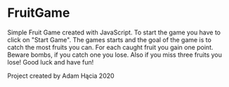 # FruitGame

Simple Fruit Game created with JavaScript. To start the game you have to click on "Start Game". The games starts and the goal of the game is to catch the most fruits you can. For each caught fruit you gain one point. Beware bombs, if you catch one you lose. Also if you miss three fruits you lose! Good luck and have fun!

Project created by Adam Hącia 2020
